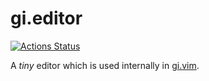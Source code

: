 # gi.editor

[![Actions Status](https://github.com/lambdalisue/gi.editor/workflows/Go/badge.svg)](https://github.com/lambdalisue/gi.editor/actions)

A _tiny_ editor which is used internally in [gi.vim](https://github.com/lambdalisue/gi.vim).
